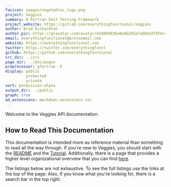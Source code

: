 ```yaml
---
favicon: images/vegetables_logo.png
project: Veggies
summary: A Fortran Unit Testing Framework
project_website: https://gitlab.com/everythingfunctional/veggies
author: Brad Richardson
author_pic: https://gravatar.com/avatar/424894836e0edb265afa066d3f9f6cc9
email: everythingfunctional@protonmail.com
website: https://everythingfunctional.com
twitter: https://twitter.com/everythingfunct
github: https://github.com/everythingfunctional
src_dir: ../src
page_dir: ../doc/pages
preprocessor: gfortran -E
display: public
         protected
         private
sort: permission-alpha
output_dir: ../public
graph: true
md_extensions: markdown.extensions.toc
...
```


Welcome to the Veggies API documentation.

## How to Read This Documentation

This documentation is intended more as reference material than something to read all the way through.
If you're new to Veggies, you should start with the [README] and the [Tutorial].
Additionally, there is a page that provides a higher level organizational overview that you can find [here](./page/Organized_Listing.html).

The listings below are not exhaustive.
To see the full listings use the links at the top of the page.
Also, if you know what you're looking for, there is a search bar in the top right.

[README]: https://gitlab.com/everythingfunctional/veggies/-/blob/main/README.md
[Tutorial]: ./page/Tutorial.html
